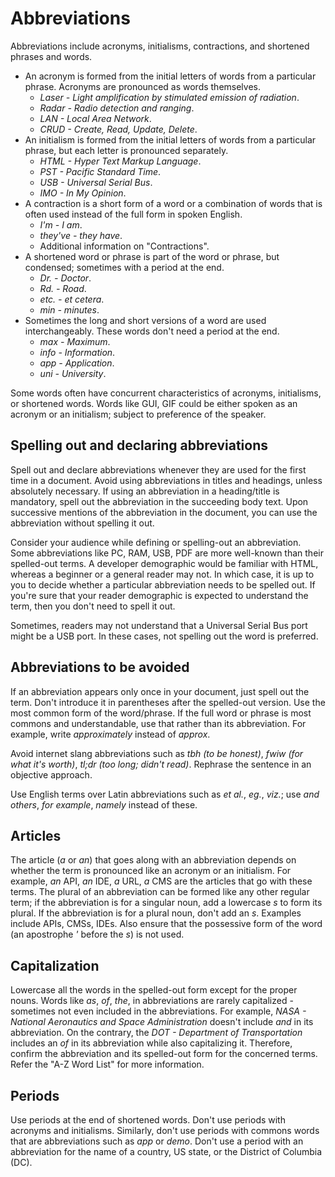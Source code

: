 # Abbreviations

Abbreviations include acronyms, initialisms, contractions, and shortened phrases and words.

- An acronym is formed from the initial letters of words from a particular phrase. Acronyms are pronounced as words themselves.
  - *Laser - Light amplification by stimulated emission of radiation*.
  - *Radar - Radio detection and ranging*.
  - *LAN - Local Area Network*.
  - *CRUD - Create, Read, Update, Delete*.
- An initialism is formed from the initial letters of words from a particular phrase, but each letter is pronounced separately.
  - *HTML - Hyper Text Markup Language*.
  - *PST - Pacific Standard Time*.
  - *USB - Universal Serial Bus*.
  - *IMO - In My Opinion*.
- A contraction is a short form of a word or a combination of words that is often used instead of the full form in spoken English.
  - *I'm - I am*.
  - *they've - they have*.
  - Additional information on "Contractions".
- A shortened word or phrase is part of the word or phrase, but condensed; sometimes with a period at the end.
  - *Dr. - Doctor*.
  - *Rd. - Road*.
  - *etc. - et cetera*.
  - *min - minutes*.
- Sometimes the long and short versions of a word are used interchangeably. These words don't need a period at the end.
  - *max - Maximum*.
  - *info - Information*.
  - *app - Application*.
  - *uni - University*.

Some words often have concurrent characteristics of acronyms, initialisms, or shortened words. Words like GUI, GIF could be either spoken as an acronym or an initialism; subject to preference of the speaker.

## Spelling out and declaring abbreviations

Spell out and declare abbreviations whenever they are used for the first time in a document. Avoid using abbreviations in titles and headings, unless absolutely necessary. If using an abbreviation in a heading/title is mandatory, spell out the abbreviation in the succeeding body text.
Upon successive mentions of the abbreviation in the document, you can use the abbreviation without spelling it out.

Consider your audience while defining or spelling-out an abbreviation. Some abbreviations like PC, RAM, USB, PDF are more well-known than their spelled-out terms. A developer demographic would be familiar with HTML, whereas a beginner or a general reader may not. In which case, it is up to you to decide whether a particular abbreviation needs to be spelled out. If you're sure that your reader demographic is expected to understand the term, then you don't need to spell it out.

Sometimes, readers may not understand that a Universal Serial Bus port might be a USB port. In these cases, not spelling out the word is preferred.

## Abbreviations to be avoided

If an abbreviation appears only once in your document, just spell out the term. Don't introduce it in parentheses after the spelled-out version. Use the most common form of the word/phrase. If the full word or phrase is most commons and understandable, use that rather than its abbreviation. For example, write *approximately* instead of *approx*.

Avoid internet slang abbreviations such as *tbh (to be honest)*, *fwiw (for what it's worth)*, *tl;dr (too long; didn't read)*. Rephrase the sentence in an objective approach.

Use English terms over Latin abbreviations such as *et al.*, *eg.*, *viz.*; use *and others*, *for example*, *namely* instead of these.

## Articles

The article (*a* or *an*) that goes along with an abbreviation depends on whether the term is pronounced like an acronym or an initialism. For example, *an* API, *an* IDE, *a* URL, *a* CMS are the articles that go with these terms. The plural of an abbreviation can be formed like any other regular term; if the abbreviation is for a singular noun, add a lowercase *s* to form its plural. If the abbreviation is for a plural noun, don't add an *s*. Examples include APIs, CMSs, IDEs. Also ensure that the possessive form of the word (an apostrophe *'* before the *s*) is not used.

## Capitalization

Lowercase all the words in the spelled-out form except for the proper nouns. Words like *as*, *of*, *the*, in abbreviations are rarely capitalized - sometimes not even included in the abbreviations. For example, *NASA - National Aeronautics and Space Administration* doesn't include *and* in its abbreviation. On the contrary, the *DOT - Department of Transportation* includes an *of* in its abbreviation while also capitalizing it. Therefore, confirm the abbreviation and its spelled-out form for the concerned terms. Refer the "A-Z Word List" for more information.

## Periods

Use periods at the end of shortened words. Don't use periods with acronyms and initialisms. Similarly, don't use periods with commons words that are abbreviations such as *app* or *demo*. Don't use a period with an abbreviation for the name of a country, US state, or the District of Columbia (DC).

